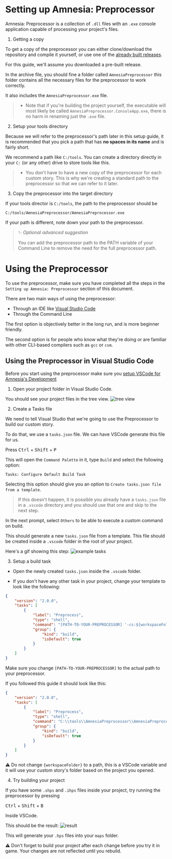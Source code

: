 # Setting up Amnesia: Preprocessor

Amnesia: Preprocessor is a collection of `.dll` files with an `.exe` console application capable of processing your project's files.

1) Getting a copy

To get a copy of the preprocessor you can either clone/download the repository and compile it yourself, or use one of the [already built releases](https://github.com/petrspelos/amnesia-preprocessor/releases).

For this guide, we'll assume you downloaded a pre-built release.

In the archive file, you should fine a folder called `AmnesiaPreprocessor` this folder contains all the necessary files for the preprocessor to work correctly.

It also includes the `AmnesiaPreprocessor.exe` file.

> * Note that if you're building the project yourself, the executable will most likely be called `AmnesiaPreprocessor.ConsoleApp.exe`, there is no harm in renaming just the `.exe` file.

2) Setup your tools directory

Because we will refer to the preprocessor's path later in this setup guide, it is recommended that you pick a path that has **no spaces in its name** and is fairly short.

We recommend a path like `C:/tools`. You can create a directory directly in your `C:` (or any other) drive to store tools like this.

> * You don't have to have a new copy of the preprocessor for each custom story. This is why we're creating a standard path to the preprocessor so that we can refer to it later.

3) Copy the preprocessor into the target directory

If your tools director is `C:/tools`, the path to the preprocessor should be
```
C:/tools/AmnesiaPreprocessor/AmnesiaPreprocessor.exe
```
If your path is different, note down your path to the preprocessor.

> ✨ _Optional advanced suggestion_
>
> You can add the preprocessor path to the PATH variable of your Command Line to remove the need for the full preprocessor path.

# Using the Preprocessor

To use the preprocessor, make sure you have completed all the steps in the `Setting up Amnesia: Preprocessor` section of this document.

There are two main ways of using the preprocessor:
* Through an IDE like [Visual Studio Code](https://code.visualstudio.com/)
* Through the Command Line

The first option is objectively better in the long run, and is more beginner friendly.

The second option is for people who know what they're doing or are familiar with other CLI-based compilers such as `gcc` or `csm`.

## Using the Preprocessor in Visual Studio Code

Before you start using the preprocessor make sure you [setup VSCode for Amnesia's Development](https://github.com/petrspelos/amnesia-preprocessor/blob/master/docs/examples/VSCodeDevSetup.md)

1) Open your project folder in Visual Studio Code.

You should see your project files in the tree view.
![tree view](https://i.imgur.com/55IGhJo.png)

2) Create a Tasks file

We need to tell Visual Studio that we're going to use the Preprocessor to build our custom story.

To do that, we use a `tasks.json` file. We can have VSCode generate this file for us.

Press <kbd>Ctrl</kbd> + <kbd>Shift</kbd> + <kbd>P</kbd>

This will open the `Command Palette` in it, type `Build` and select the following option:

```
Tasks: Configure Default Build Task
```

Selecting this option should give you an option to `Create tasks.json file from a template`.

> If this doesn't happen, it is possible you already have a `tasks.json` file in a `.vscode` directory and you should use that one and skip to the next step.

In the next prompt, select `Others` to be able to execute a custom command on build.

This should generate a new `tasks.json` file from a template. This file should be created inside a `.vscode` folder in the root of your project.

Here's a gif showing this step:
![example tasks](https://thumbs.gfycat.com/PepperyParallelEkaltadeta-size_restricted.gif)

3) Setup a build task

* Open the newly created `tasks.json` inside the `.vscode` folder.

* If you don't have any other task in your project, change your template to look like the following:

```json
{
    "version": "2.0.0",
    "tasks": [
        {
            "label": "Preprocess",
            "type": "shell",
            "command": "[PATH-TO-YOUR-PREPROCESSOR] '-cs:${workspaceFolder}'",
            "group": {
                "kind": "build",
                "isDefault": true
            }
        }
    ]
}
```

Make sure you change `[PATH-TO-YOUR-PREPROCESSOR]` to the actual path to your preprocessor.

If you followed this guide it should look like this:

```json
{
    "version": "2.0.0",
    "tasks": [
        {
            "label": "Preprocess",
            "type": "shell",
            "command": "C:\\tools\\AmnesiaPreprocessor\\AmnesiaPreprocessor.exe '-cs:${workspaceFolder}'",
            "group": {
                "kind": "build",
                "isDefault": true
            }
        }
    ]
}
```
⚠ Do not change `{workspaceFolder}` to a path, this is a VSCode variable and it will use your custom story's folder based on the project you opened.

4) Try building your project

If you have some `.shps` and `.ihps` files inside your project, try running the preprocessor by pressing

<kbd>Ctrl</kbd> + <kbd>Shift</kbd> + <kbd>B</kbd>

Inside VSCode.

This should be the result:
![result](https://thumbs.gfycat.com/HonestCarefulHousefly-size_restricted.gif)

This will generate your `.hps` files into your `maps` folder.

⚠ Don't forget to build your project after each change before you try it in game. Your changes are not reflected until you rebuild.
